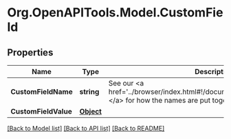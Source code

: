 
# Org.OpenAPITools.Model.CustomField

## Properties

Name | Type | Description | Notes
------------ | ------------- | ------------- | -------------
**CustomFieldName** | **string** | See our &lt;a href&#x3D;&#39;../browser/index.html#!/documentation#cf&#39;&gt;documentation &lt;/a&gt; for how the names are put together. | 
**CustomFieldValue** | [**Object**](.md) |  | 

[[Back to Model list]](../README.md#documentation-for-models)
[[Back to API list]](../README.md#documentation-for-api-endpoints)
[[Back to README]](../README.md)

